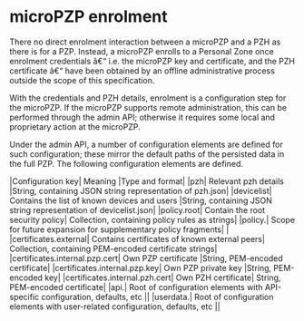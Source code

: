 microPZP enrolment
==================

There no direct enrolment interaction between a microPZP and a PZH as there is for a PZP. Instead, a microPZP enrolls to a Personal Zone once enrolment credentials â€“ i.e. the microPZP key and certificate, and the PZH certificate â€“ have been obtained by an offline administrative process outside the scope of this specification.

With the credentials and PZH details, enrolment is a configuration step for the microPZP. If the microPZP supports remote administration, this can be performed through the admin API; otherwise it requires some local and proprietary action at the microPZP.

Under the admin API, a number of configuration elements are defined for such configuration; these mirror the default paths of the persisted data in the full PZP. The following configuration elements are defined.

|Configuration key| Meaning |Type and format|
|pzh| Relevant pzh details |String, containing JSON string representation of pzh.json|
|devicelist| Contains the list of known devices and users |String, containing JSON string representation of devicelist.json|
|policy.root| Contain the root security policy| Collection, containing policy rules as strings|
|policy.<other>| Scope for future expansion for supplementary policy fragments| |
|certificates.external| Contains certificates of known external peers| Collection, containing PEM-encoded certificate strings|
|certificates.internal.pzp.cert| Own PZP certificate |String, PEM-encoded certificate|
|certificates.internal.pzp.key| Own PZP private key |String, PEM-encoded key|
|certificates.internal.pzh.cert| Own PZH certificate| String, PEM-encoded certificate|
|api.<api>| Root of configuration elements with API-specific configuration, defaults, etc ||
|userdata.<element>| Root of configuration elements with user-related configuration, defaults, etc ||

